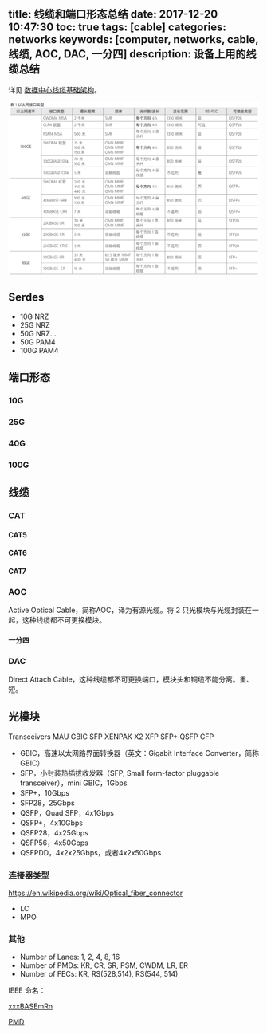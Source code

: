 title: 线缆和端口形态总结
date: 2017-12-20 10:47:30
toc: true
tags: [cable]
categories: networks
keywords: [computer, networks, cable, 线缆, AOC, DAC, 一分四]
description: 设备上用的线缆总结
---

详见 [数据中心线缆基础架构](https://www.viavisolutions.com/zh-cn/literature/shu-ju-zhong-xin-xian-lan-ji-chu-jia-gou-jian-ti-zhong-wen-ying-yong-zhi-nan-zh-hans.pdf)。

![数据中心线缆](/images/networks/ethernet_interfaces.png)

## Serdes

* 10G NRZ
* 25G NRZ
* 50G NRZ...
* 50G PAM4
* 100G PAM4

## 端口形态
### 10G
### 25G
### 40G
### 100G

## 线缆
### CAT
#### CAT5
#### CAT6
#### CAT7


### AOC
Active Optical Cable，简称AOC，译为有源光缆。将 2 只光模块与光缆封装在一起，这种线缆都不可更换模块。

#### 一分四

### DAC

Direct Attach Cable，这种线缆都不可更换端口，模块头和铜缆不能分离。重、短。

## 光模块

Transceivers MAU GBIC SFP XENPAK X2 XFP SFP+ QSFP CFP

* GBIC，高速以太网路界面转换器（英文：Gigabit Interface Converter，简称GBIC）
* SFP，小封装热插拔收发器（SFP, Small form-factor pluggable transceiver），mini GBIC，1Gbps
* SFP+，10Gbps
* SFP28，25Gbps
* QSFP，Quad SFP，4x1Gbps
* QSFP+，4x10Gbps
* QSFP28，4x25Gbps
* QSFP56，4x50Gbps
* QSFPDD，4x2x25Gbps，或者4x2x50Gbps

### 连接器类型

https://en.wikipedia.org/wiki/Optical_fiber_connector

* LC
* MPO

### 其他

* Number of Lanes: 1, 2, 4, 8, 16
* Number of PMDs: KR, CR, SR, PSM, CWDM, LR, ER
* Number of FECs: KR, RS(528,514), RS(544, 514)

IEEE 命名：

[xxxBASEmRn](http://img.chuansong.me/mmbiz_png/Vg9ZNgPzWbIn0AMnUic04BB8o98uLVzPicbfmjnoWdPiaco8FD5icHeL28Lxaia9PHwX3Jzj2S3o4OPwKZptqyMD9LA/0?wx_fmt=gif)

[PMD](http://img.chuansong.me/mmbiz_png/Vg9ZNgPzWbIn0AMnUic04BB8o98uLVzPicSldaHfAJyuUiajfIV8iaYGHhcEibrkHVmOYoQMNyqkeR0KTYez2n570jA/0?wx_fmt=gif)
